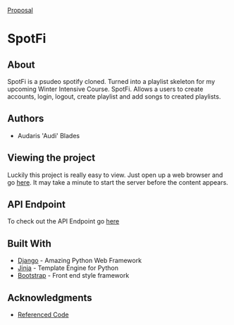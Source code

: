 [Proposal](proposal.md)

# SpotFi

## About
SpotFi is a psudeo spotify cloned. Turned into a playlist skeleton for my upcoming Winter Intensive Course. SpotFi. Allows a users to create accounts, login, logout, create playlist and add songs to created playlists.

## Authors
* Audaris 'Audi' Blades


## Viewing the project
Luckily this project is really easy to view. Just open up a web browser and go [here](https://ab-spotfi.herokuapp.com/). It may take a minute to start the server before the content appears.

## API Endpoint
To check out the API Endpoint go [here](ab-spotfi.herokuapp.com/api/playlists/)


## Built With

* [Django](https://palletsprojects.com/p/flask/) - Amazing Python Web Framework
* [Jinja](https://palletsprojects.com/p/jinja/) - Template Engine for Python
* [Bootstrap](https://getbootstrap.com) - Front end style framework

## Acknowledgments

* [Referenced Code](https://github.com/ablades/makewiki_v2/)
